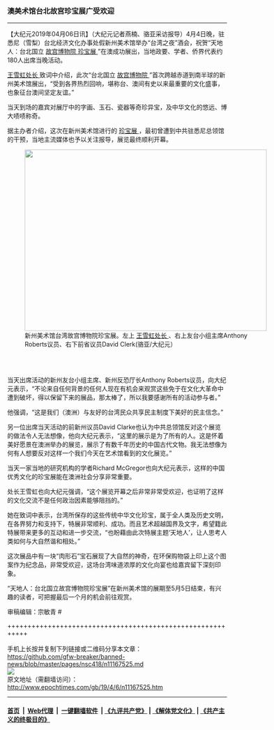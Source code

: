 ### 澳美术馆台北故宫珍宝展广受欢迎
------------------------

<p>
 【大纪元2019年04月06日讯】（大纪元记者燕楠、骆亚采访报导）4月4日晚，驻悉尼（雪梨）台北经济文化办事处假新州美术馆举办“台湾之夜”酒会，祝贺“天地人：台北国立
 <a href="http://www.epochtimes.com/gb/tag/%E6%95%85%E5%AE%AB%E5%8D%9A%E7%89%A9%E9%99%A2.html">
  故宫博物院
 </a>
 <a href="http://www.epochtimes.com/gb/tag/%E7%8F%8D%E5%AE%9D%E5%B1%95.html">
  珍宝展
 </a>
 ”在澳成功展出，当地政要、学者、侨界代表约180人出席当晚活动。
</p>
<p>
 <a href="http://www.epochtimes.com/gb/tag/%E7%8E%8B%E9%9B%AA%E8%99%B9%E5%A4%84%E9%95%BF.html">
  王雪虹处长
 </a>
 致词中介绍，此次“台北国立
 <a href="http://www.epochtimes.com/gb/tag/%E6%95%85%E5%AE%AB%E5%8D%9A%E7%89%A9%E9%99%A2.html">
  故宫博物院
 </a>
 ”首次跨越赤道到南半球的新州美术馆展出，“受到各界热烈回响，堪称台、澳间有史以来最重要的文化盛事，也象征台澳间坚定友谊。”
</p>
<p>
 当天到场的嘉宾对展厅中的字画、玉石、瓷器等奇珍异宝，及中华文化的悠远、博大啧啧称奇。
</p>
<p>
 据主办者介绍，这次在新州美术馆进行的
 <a href="http://www.epochtimes.com/gb/tag/%E7%8F%8D%E5%AE%9D%E5%B1%95.html">
  珍宝展
 </a>
 ，最初曾遭到中共驻悉尼总领馆的干预，当地主流媒体也予以关注报导，展览最终顺利开幕。
</p>
<figure class="wp-caption aligncenter" id="attachment_11167673" style="width: 555px">
 <a href="http://i.epochtimes.com/assets/uploads/2019/04/ced210202b3367e33ac2f69eefc9bbf7.jpg">
  <img alt="" class=" wp-image-11167673" height="416" src="http://i.epochtimes.com/assets/uploads/2019/04/ced210202b3367e33ac2f69eefc9bbf7.jpg" width="555"/>
 </a>
 <br/><figcaption class="wp-caption-text">
  新州美术馆台湾故宫博物院珍宝展。左上
  <a href="http://www.epochtimes.com/gb/tag/%E7%8E%8B%E9%9B%AA%E8%99%B9%E5%A4%84%E9%95%BF.html">
   王雪虹处长
  </a>
  、右上友台小组主席Anthony Roberts议员、右下前省议员David Clerk(骆亚/大纪元）
 </figcaption><br/>
</figure><br/>
<p>
 当天出席活动的新州友台小组主席、新州反恐厅长Anthony Roberts议员，向大纪元表示，“不论来自任何背景的任何人现在有机会来观赏这些免于在文化大革命中遭到破坏，得以保留下来的展品，那太棒了，所以我要感谢所有的活动参与者。”
</p>
<p>
 他强调，“这是我们（澳洲）与友好的台湾民众共享民主制度下美好的民主信念。”
</p>
<p>
 另一位出席当天活动的前新州议员David Clarke也认为中共总领馆反对这个展览的做法令人无法想像，他向大纪元表示，“这里的展示是为了所有的人。这是怀着美好愿景在澳洲举办的展览，展示了有数千年历史的中国古代文物。我无法想像为何有人想要反对这样一个我们今天在艺术馆看到的文化展览。”
</p>
<p>
 当天一家当地的研究机构的学者Richard McGregor也向大纪元表示，这样的中国优秀文化的珍宝展能在澳洲社会分享非常重要。
</p>
<p>
 处长王雪虹也向大纪元强调，“这个展览开幕之后非常非常受欢迎，也证明了这样的文化交流不是任何政治因素能够阻挡的。”
</p>
<p>
 她在致词中表示，台湾所保存的这些传统中华文化珍宝，属于全人类及历史文明，在各界努力和支持下，特展非常顺利、成功。而且艺术超越国界及文字，希望籍此特展带来更多的互动和进一步交流，“也盼藉由此次特展主题‘天地人’，让人思考人类如何与大自然谐和相处。”
</p>
<p>
 这次展品中有一块“肉形石”宝石展现了大自然的神奇，在环保购物袋上印上这个图案作为纪念品，非常受欢迎，这场台湾味道浓厚的文化向宴也给嘉宾留下深刻印象。
</p>
<p>
 “天地人：台北国立故宫博物院珍宝展”在新州美术馆的展期至5月5日结束，有兴趣的读者，可把握最后一个月的机会前往观赏。
</p>
<p>
 审稿编辑：宗敏青 #
</p>

+++++++++++++++++++++++++++++++++++++++++++++++++++++++++++<br/><br/>
手机上长按并复制下列链接或二维码分享本文章：<br/>
https://github.com/gfw-breaker/banned-news/blob/master/pages/nsc418/n11167525.md <br/>
<a href='https://github.com/gfw-breaker/banned-news/blob/master/pages/nsc418/n11167525.md'><img src='https://github.com/gfw-breaker/banned-news/blob/master/pages/nsc418/n11167525.md.png'/></a> <br/>
原文地址（需翻墙访问）：http://www.epochtimes.com/gb/19/4/6/n11167525.htm


------------------------
#### [首页](https://github.com/gfw-breaker/banned-news/blob/master/README.md) &nbsp;|&nbsp; [Web代理](https://github.com/labour-camp/helloworld) &nbsp;|&nbsp; [一键翻墙软件](https://github.com/gfw-breaker/nogfw/blob/master/README.md) &nbsp;| [《九评共产党》](https://github.com/gfw-breaker/9ping.md/blob/master/README.md#九评之一评共产党是什么) | [《解体党文化》](https://github.com/gfw-breaker/jtdwh.md/blob/master/README.md) | [《共产主义的终极目的》](https://github.com/gfw-breaker/gczydzjmd.md/blob/master/README.md)

